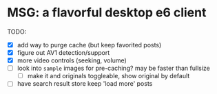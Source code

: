 # MSG: a flavorful desktop e6 client

TODO:
- [X] add way to purge cache (but keep favorited posts)
- [X] figure out AV1 detection/support
- [X] more video controls (seeking, volume)
- [ ] look into `sample` images for pre-caching? may be faster than fullsize
  - [ ] make it and originals toggleable, show original by default
- [ ] have search result store keep 'load more' posts
